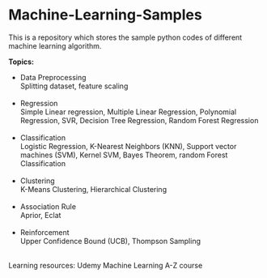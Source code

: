 # Machine-Learning-Samples
This is a repository which stores the sample python codes of different machine learning algorithm.

<b>Topics:</b>
  <ul>
  <li>Data Preprocessing</li>
		Splitting dataset, feature scaling<br><br>
  <li>Regression</li>
		Simple Linear regression, Multiple Linear Regression, Polynomial Regression, SVR, Decision Tree Regression, Random Forest     Regression<br><br>
  <li>Classification</li>
		Logistic Regression, K-Nearest Neighbors (KNN), Support vector machines (SVM), Kernel SVM, Bayes Theorem, random Forest Classification<br><br>
	<li>Clustering</li>
		K-Means Clustering, Hierarchical Clustering<br><br>
  <li>Association Rule</li>
		Aprior, Eclat<br><br>
  <li>Reinforcement</li>
		Upper Confidence Bound (UCB), Thompson Sampling<br><br>
  </ul>
  
Learning resources: Udemy Machine Learning A-Z course
